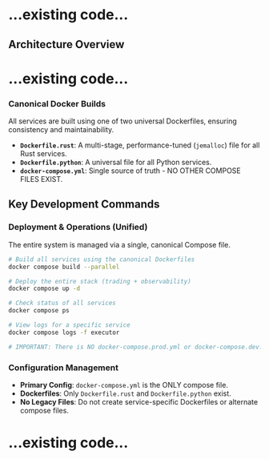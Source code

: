 # ...existing code...

## Architecture Overview
# ...existing code...

### Canonical Docker Builds
All services are built using one of two universal Dockerfiles, ensuring consistency and maintainability.
- **`Dockerfile.rust`**: A multi-stage, performance-tuned (`jemalloc`) file for all Rust services.
- **`Dockerfile.python`**: A universal file for all Python services.
- **`docker-compose.yml`**: Single source of truth - NO OTHER COMPOSE FILES EXIST.

## Key Development Commands

### Deployment & Operations (Unified)
The entire system is managed via a single, canonical Compose file.
```bash
# Build all services using the canonical Dockerfiles
docker compose build --parallel

# Deploy the entire stack (trading + observability)
docker compose up -d

# Check status of all services
docker compose ps

# View logs for a specific service
docker compose logs -f executor

# IMPORTANT: There is NO docker-compose.prod.yml or docker-compose.dev.yml anymore!
```

### Configuration Management
- **Primary Config**: `docker-compose.yml` is the ONLY compose file.
- **Dockerfiles**: Only `Dockerfile.rust` and `Dockerfile.python` exist.
- **No Legacy Files**: Do not create service-specific Dockerfiles or alternate compose files.

# ...existing code...